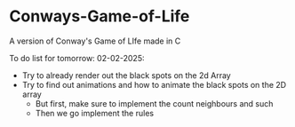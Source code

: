 # Conways-Game-of-Life
A version of Conway's Game of LIfe made in C

To do list for tomorrow: 02-02-2025:
- Try to already render out the black spots on the 2d Array
- Try to find out animations and how to animate the black spots on the 2D array
    - But first, make sure to implement the count neighbours and such
    - Then we go implement the rules
    


